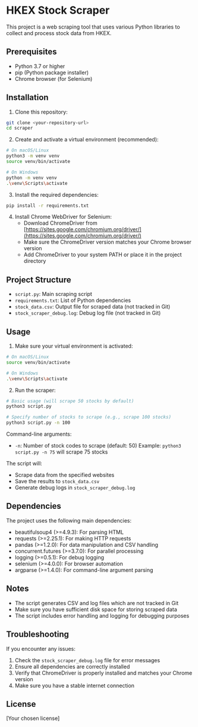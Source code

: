 # HKEX Stock Scraper

This project is a web scraping tool that uses various Python libraries to collect and process stock data from HKEX.

## Prerequisites

- Python 3.7 or higher
- pip (Python package installer)
- Chrome browser (for Selenium)

## Installation

1. Clone this repository:
```bash
git clone <your-repository-url>
cd scraper
```

2. Create and activate a virtual environment (recommended):
```bash
# On macOS/Linux
python3 -m venv venv
source venv/bin/activate

# On Windows
python -m venv venv
.\venv\Scripts\activate
```

3. Install the required dependencies:
```bash
pip install -r requirements.txt
```

4. Install Chrome WebDriver for Selenium:
   - Download ChromeDriver from [https://sites.google.com/chromium.org/driver/](https://sites.google.com/chromium.org/driver/)
   - Make sure the ChromeDriver version matches your Chrome browser version
   - Add ChromeDriver to your system PATH or place it in the project directory

## Project Structure
- `script.py`: Main scraping script
- `requirements.txt`: List of Python dependencies
- `stock_data.csv`: Output file for scraped data (not tracked in Git)
- `stock_scraper_debug.log`: Debug log file (not tracked in Git)

## Usage

1. Make sure your virtual environment is activated:
```bash
# On macOS/Linux
source venv/bin/activate

# On Windows
.\venv\Scripts\activate
```

2. Run the scraper:
```bash
# Basic usage (will scrape 50 stocks by default)
python3 script.py

# Specify number of stocks to scrape (e.g., scrape 100 stocks)
python3 script.py -n 100
```

Command-line arguments:
- `-n`: Number of stock codes to scrape (default: 50)
  Example: `python3 script.py -n 75` will scrape 75 stocks

The script will:
- Scrape data from the specified websites
- Save the results to `stock_data.csv`
- Generate debug logs in `stock_scraper_debug.log`

## Dependencies

The project uses the following main dependencies:
- beautifulsoup4 (>=4.9.3): For parsing HTML
- requests (>=2.25.1): For making HTTP requests
- pandas (>=1.2.0): For data manipulation and CSV handling
- concurrent.futures (>=3.7.0): For parallel processing
- logging (>=0.5.1): For debug logging
- selenium (>=4.0.0): For browser automation
- argparse (>=1.4.0): For command-line argument parsing

## Notes

- The script generates CSV and log files which are not tracked in Git
- Make sure you have sufficient disk space for storing scraped data
- The script includes error handling and logging for debugging purposes

## Troubleshooting

If you encounter any issues:
1. Check the `stock_scraper_debug.log` file for error messages
2. Ensure all dependencies are correctly installed
3. Verify that ChromeDriver is properly installed and matches your Chrome version
4. Make sure you have a stable internet connection

## License

[Your chosen license] 